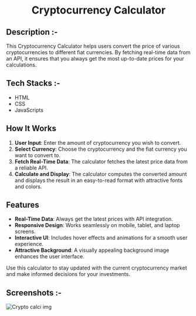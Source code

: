 # <p align="center">Cryptocurrency Calculator</p>

## Description :-

This Cryptocurrency Calculator helps users convert the price of various cryptocurrencies to different fiat currencies. By fetching real-time data from an API, it ensures that you always get the most up-to-date prices for your calculations.

## Tech Stacks :-

- HTML
- CSS
- JavaScripts

## How It Works

1. **User Input**: Enter the amount of cryptocurrency you wish to convert.
2. **Select Currency**: Choose the cryptocurrency and the fiat currency you want to convert to.
3. **Fetch Real-Time Data**: The calculator fetches the latest price data from a reliable API.
4. **Calculate and Display**: The calculator computes the converted amount and displays the result in an easy-to-read format with attractive fonts and colors.

## Features

- **Real-Time Data**: Always get the latest prices with API integration.
- **Responsive Design**: Works seamlessly on mobile, tablet, and laptop screens.
- **Interactive UI**: Includes hover effects and animations for a smooth user experience.
- **Attractive Background**: A visually appealing background image enhances the user interface.

Use this calculator to stay updated with the current cryptocurrency market and make informed decisions for your investments.

## Screenshots :-

![Crypto calci img](assets/cyptocalci-1.jpg)
